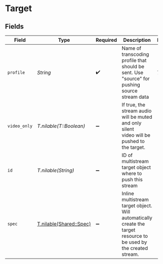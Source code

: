 # Target


## Fields

| Field                                                                                                              | Type                                                                                                               | Required                                                                                                           | Description                                                                                                        | Example                                                                                                            |
| ------------------------------------------------------------------------------------------------------------------ | ------------------------------------------------------------------------------------------------------------------ | ------------------------------------------------------------------------------------------------------------------ | ------------------------------------------------------------------------------------------------------------------ | ------------------------------------------------------------------------------------------------------------------ |
| `profile`                                                                                                          | *String*                                                                                                           | :heavy_check_mark:                                                                                                 | Name of transcoding profile that should be sent. Use<br/>"source" for pushing source stream data<br/>              | 720p                                                                                                               |
| `video_only`                                                                                                       | *T.nilable(T::Boolean)*                                                                                            | :heavy_minus_sign:                                                                                                 | If true, the stream audio will be muted and only silent<br/>video will be pushed to the target.<br/>               |                                                                                                                    |
| `id`                                                                                                               | *T.nilable(String)*                                                                                                | :heavy_minus_sign:                                                                                                 | ID of multistream target object where to push this stream                                                          |                                                                                                                    |
| `spec`                                                                                                             | [T.nilable(Shared::Spec)](../../models/shared/spec.md)                                                             | :heavy_minus_sign:                                                                                                 | Inline multistream target object. Will automatically<br/>create the target resource to be used by the created<br/>stream.<br/> |                                                                                                                    |